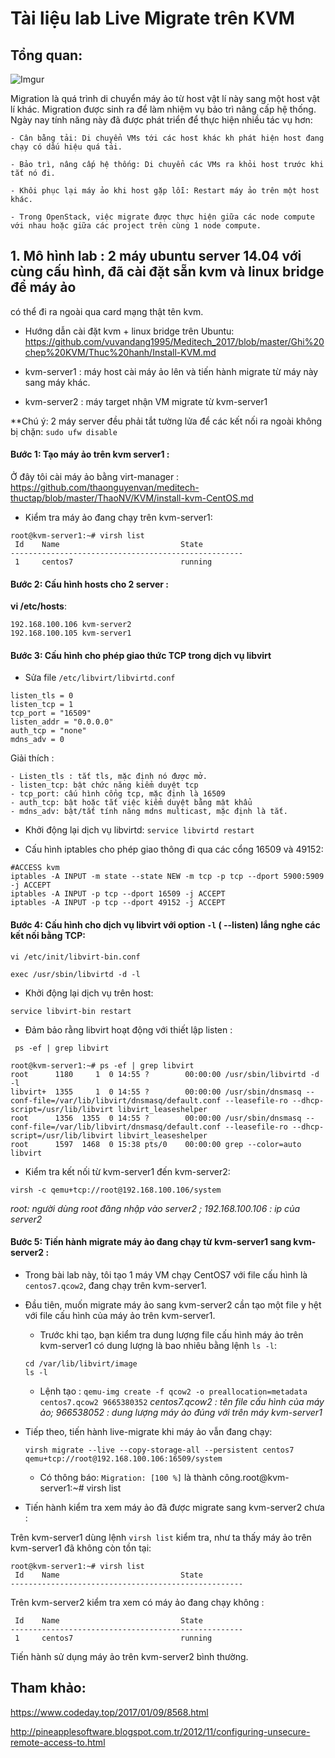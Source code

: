 # Tài liệu lab Live Migrate trên KVM

## Tổng quan:

![Imgur](https://i.imgur.com/ytNdqJe.png)

Migration là quá trình di chuyển máy ảo từ host vật lí này sang một host vật lí khác. 
Migration được sinh ra để làm nhiệm vụ bảo trì nâng cấp hệ thống. Ngày nay tính năng này đã được phát triển để thực hiện nhiều tác vụ hơn:

	- Cân bằng tải: Di chuyển VMs tới các host khác kh phát hiện host đang chạy có dấu hiệu quá tải.

	- Bảo trì, nâng cấp hệ thống: Di chuyển các VMs ra khỏi host trước khi tắt nó đi.
	
	- Khôi phục lại máy ảo khi host gặp lỗi: Restart máy ảo trên một host khác.
	
	- Trong OpenStack, việc migrate được thực hiện giữa các node compute với nhau hoặc giữa các project trên cùng 1 node compute.


## 1. Mô hình lab : 2 máy ubuntu server 14.04 với cùng cấu hình, đã cài đặt sẵn kvm và linux bridge để máy ảo 
có thể đi ra ngoài qua card mạng thật tên kvm.

- Hướng dẫn cài đặt kvm + linux bridge trên Ubuntu: https://github.com/vuvandang1995/Meditech_2017/blob/master/Ghi%20chep%20KVM/Thuc%20hanh/Install-KVM.md

- kvm-server1 : máy host cài máy ảo lên và tiến hành migrate từ máy này sang máy khác.
- kvm-server2 : máy target nhận VM migrate từ kvm-server1

**Chú ý: 2 máy server đều phải tắt tường lửa để các kết nối ra ngoài không bị chặn: `sudo ufw disable`

#### Bước 1: Tạo máy ảo trên kvm server1 :

Ở đây tôi cài máy ảo bằng virt-manager : https://github.com/thaonguyenvan/meditech-thuctap/blob/master/ThaoNV/KVM/install-kvm-CentOS.md

- Kiểm tra máy ảo đang chạy trên kvm-server1: 

```
root@kvm-server1:~# virsh list
 Id    Name                           State
----------------------------------------------------
 1     centos7                        running
```

#### Bước 2: Cấu hình hosts cho 2 server :

**vi /etc/hosts**: 

```
192.168.100.106 kvm-server2
192.168.100.105 kvm-server1
```

#### Bước 3: Cấu hình cho phép giao thức TCP trong dịch vụ libvirt 

- Sửa file `/etc/libvirt/libvirtd.conf`

```
listen_tls = 0  
listen_tcp = 1
tcp_port = "16509"
listen_addr = "0.0.0.0"
auth_tcp = "none"
mdns_adv = 0
```

Giải thích : 

	- Listen_tls : tắt tls, mặc định nó được mở.
	- listen_tcp: bật chức năng kiểm duyệt tcp
	- tcp_port: cấu hình cổng tcp, mặc định là 16509
	- auth_tcp: bật hoặc tắt việc kiểm duyệt bằng mật khẩu
	- mdns_adv: bật/tắt tính năng mdns multicast, mặc định là tắt.
	
- Khởi động lại dịch vụ libvirtd: `service libvirtd restart`

- Cấu hình iptables cho phép giao thông đi qua các cổng 16509 và 49152:

```
#ACCESS kvm
iptables -A INPUT -m state --state NEW -m tcp -p tcp --dport 5900:5909 -j ACCEPT
iptables -A INPUT -p tcp --dport 16509 -j ACCEPT
iptables -A INPUT -p tcp --dport 49152 -j ACCEPT
```

#### Bước 4: Cấu hình cho dịch vụ libvirt với option `-l` ( --listen) lắng nghe các kết nối bằng TCP:

`vi /etc/init/libvirt-bin.conf`

`exec /usr/sbin/libvirtd -d -l` 

- Khởi động lại dịch vụ trên host:

`service libvirt-bin restart`

- Đảm bảo rằng libvirt hoạt động với thiết lập listen :

` ps -ef | grep libvirt`

```
root@kvm-server1:~# ps -ef | grep libvirt
root      1180     1  0 14:55 ?        00:00:00 /usr/sbin/libvirtd -d -l
libvirt+  1355     1  0 14:55 ?        00:00:00 /usr/sbin/dnsmasq --conf-file=/var/lib/libvirt/dnsmasq/default.conf --leasefile-ro --dhcp-script=/usr/lib/libvirt libvirt_leaseshelper
root      1356  1355  0 14:55 ?        00:00:00 /usr/sbin/dnsmasq --conf-file=/var/lib/libvirt/dnsmasq/default.conf --leasefile-ro --dhcp-script=/usr/lib/libvirt libvirt_leaseshelper
root      1597  1468  0 15:38 pts/0    00:00:00 grep --color=auto libvirt
```

- Kiểm tra kết nối từ kvm-server1 đến kvm-server2:

`virsh -c qemu+tcp://root@192.168.100.106/system`

*root: người dùng root đăng nhập vào server2 ; 192.168.100.106 : ip của server2*

#### Bước 5: Tiến hành migrate máy ảo đang chạy từ kvm-server1 sang kvm-server2 :

- Trong bài lab này, tôi tạo 1 máy VM chạy CentOS7 với file cấu hình là `centos7.qcow2`, đang chạy trên kvm-server1.

- Đầu tiên, muốn migrate máy ảo sang kvm-server2 cần tạo một file y hệt với file cấu hình của máy ảo trên kvm-server1.

	- Trước khi tạo, bạn kiểm tra dung lượng file cấu hình máy ảo trên kvm-server1 có dung lượng là bao nhiêu bằng lệnh `ls -l`:
	
	```
	cd /var/lib/libvirt/image
	ls -l	
	```
	
	- Lệnh tạo : `qemu-img create -f qcow2 -o preallocation=metadata centos7.qcow2 9665380352`
	*centos7.qcow2 : tên file cấu hình của máy ảo; 966538052 : dung lượng máy ảo đúng với trên máy kvm-server1*
	
- Tiếp theo, tiến hành live-migrate khi máy ảo vẫn đang chạy:

	`virsh migrate --live --copy-storage-all --persistent centos7 qemu+tcp://root@192.168.100.106:16509/system`

	- Có thông báo: `Migration: [100 %]` là thành công.root@kvm-server1:~# virsh list

	
- Tiến hành kiểm tra xem máy ảo đã được migrate sang kvm-server2 chưa :

Trên kvm-server1 dùng lệnh `virsh list` kiểm tra, như ta thấy máy ảo trên kvm-server1 đã không còn tồn tại:

```
root@kvm-server1:~# virsh list
 Id    Name                           State
----------------------------------------------------
```

Trên kvm-server2 kiểm tra xem có máy ảo đang chạy không :

```
 Id    Name                           State
----------------------------------------------------
 1     centos7                        running

```

Tiến hành sử dụng máy ảo trên kvm-server2 bình thường.

## Tham khảo:

https://www.codeday.top/2017/01/09/8568.html

http://pineapplesoftware.blogspot.com.tr/2012/11/configuring-unsecure-remote-access-to.html